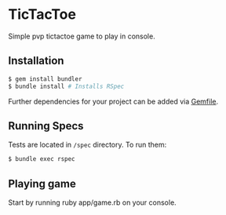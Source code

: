 # TicTacToe

Simple pvp tictactoe game to play in console.

## Installation

```bash
$ gem install bundler
$ bundle install # Installs RSpec
```

Further dependencies for your project can be added via [Gemfile](https://bundler.io).

## Running Specs

Tests are located in `/spec` directory. To run them:

```bash
$ bundle exec rspec
```
## Playing game

Start by running ruby app/game.rb on your console.